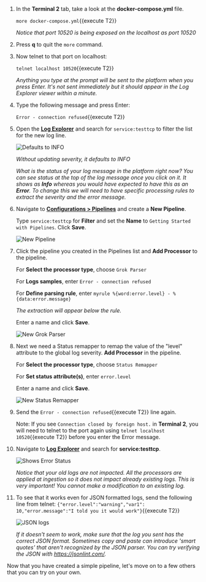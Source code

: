 1. In the **Terminal 2** tab, take a look at the **docker-compose.yml** file. 
   
   `more docker-compose.yml`{{execute T2}}
   
   *Notice that port 10520 is being exposed on the localhost as port 10520*
   
2. Press **q** to quit the `more` command.

3. Now telnet to that port on localhost:

   `telnet localhost 10520`{{execute T2}}

   *Anything you type at the prompt will be sent to the platform when you press Enter. It's not sent immediately but it should appear in the Log Explorer viewer within a minute.*

4. Type the following message and press Enter:

   `Error - connection refused`{{execute T2}}

5. Open the <a href="https://app.datadoghq.com/logs" target="_datadog">**Log Explorer**</a> and search for `service:testtcp` to filter the list for the new log line.
   
   ![Defaults to INFO](/sdheda/scenarios/logsparse/assets/defaultsinfonew.png)

   *Without updating severity, it defaults to INFO*

   *What is the status of your log message in the platform right now? You can see status at the top of the log message once you click on it. It shows as **Info** whereas you would have expected to have this as an **Error**. To change this we will need to have specific processing rules to extract the severity and the error message.*

6. Navigate to <a href="https://app.datadoghq.com/logs/pipelines" target="_datadog">**Configurations > Pipelines**</a> and create a **New Pipeline**. 

   Type `service:testtcp` for **Filter** and set the **Name** to `Getting Started with Pipelines`. Click **Save**.

   ![New Pipeline](/sdheda/scenarios/logsparse/assets/newpipelinenew.png)

7. Click the pipeline you created in the Pipelines list and **Add Processor** to the pipeline. 

   For **Select the processor type**, choose `Grok Parser` 
   
   For **Logs samples**, enter
   `Error - connection refused`
   
   For **Define parsing rule**, enter
   `myrule %{word:error.level} - %{data:error.message}`
   
   *The extraction will appear below the rule.*
   
   Enter a name and click **Save**.
   
   ![New Grok Parser](/sdheda/scenarios/logsparse/assets/newgrokparser.png)

8. Next we need a Status remapper to remap the value of the "level" attribute to the global log severity. **Add Processor** in the pipeline. 

   For **Select the processor type**, choose `Status Remapper` 

   For **Set status attribute(s)**, enter `error.level`

   Enter a name and click **Save**.
   
   ![New Status Remapper](/sdheda/scenarios/logsparse/assets/newstatusremapper.png)

9. Send the `Error - connection refused`{{execute T2}} line again. 
   
   Note: If you see `Connection closed by foreign host.` in **Terminal 2**, you will need to telnet to the port again using `telnet localhost 10520`{{execute T2}} before you enter the Error message.

10. Navigate to <a href="https://app.datadoghq.com/logs" target="_datadog">**Log Explorer**</a> and search for **service:testtcp**.

    ![Shows Error Status](/sdheda/scenarios/logsparse/assets/errorstatus.png)
    
    *Notice that your old logs are not impacted. All the processors are applied at ingestion so it does not impact already existing logs. This is very important! You cannot make a modification to an existing log.*

11. To see that it works even for JSON formatted logs, send the following line from telnet:
    `{"error.level":"warning","var1": 10,"error.message":"I told you it would work"}`{{execute T2}}
   
    ![JSON logs](/sdheda/scenarios/logsparse/assets/jsonlogsnew.png)
    
    *If it doesn't seem to work, make sure that the log you sent has the correct JSON format. Sometimes copy and paste can introduce 'smart quotes' that aren't recognized by the JSON parser. You can try verifying the JSON with https://jsonlint.com/.*

Now that you have created a simple pipeline, let's move on to a few others that you can try on your own.

